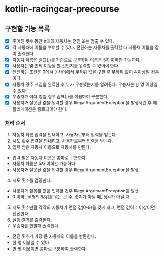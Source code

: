 # kotlin-racingcar-precourse
## 구현할 기능 목록
- [x] 주어진 횟수 동안 n대의 자동차는 전진 또는 멈출 수 있다.
- [x] 각 자동차에 이름을 부여할 수 있다. 전진하는 자동차를 출력할 때 자동차 이름을 같이 출력한다.
- [x] 자동차 이름은 쉼표(,)를 기준으로 구분하며 이름은 5자 이하만 가능하다.
- [x] 사용자는 몇 번의 이동을 할 것인지를 입력할 수 있어야 한다.
- [x] 전진하는 조건은 0에서 9 사이에서 무작위 값을 구한 후 무작위 값이 4 이상일 경우이다.
- [x] 자동차 경주 게임을 완료한 후 누가 우승했는지를 알려준다. 우승자는 한 명 이상일 수 있다.
- [x] 우승자가 여러 명일 경우 쉼표(,)를 이용하여 구분한다.
- [x] 사용자가 잘못된 값을 입력할 경우 IllegalArgumentException을 발생시킨 후 애플리케이션은 종료되어야 한다.

### 처리 순서
1. 자동차 이름 입력을 안내하고, 사용자로부터 입력을 받는다.
2. 시도 횟수 입력을 안내하고, 사용자로부터 입력을 받는다.
3. 입력 받은 자동차 이름으로 자동차를 만든다.
- 입력 받은 자동차 이름은 콤마로 구분한다.
- 자동차 이름은 5자 이하만 가능하다.
- 사용자가 잘못된 값을 입력할 경우 IllegalArgumentException을 발생
4. 시도 횟수를 검증한다.
- 사용자가 잘못된 값을 입력할 경우 IllegalArgumentException을 발생
- 0 이하, Int형의 범위를 넘는 큰 수, 숫자가 아닐 때, 정수가 아닐 때
5. 시도 횟수만큼 각각의 자동차가 랜덤 값(0-9)을 갖게 하고, 랜덤 값이 4 이상이면 전진한다.
6. 실행 결과를 출력한다.
7. 우승자를 판별해 출력한다.
- 전진 횟수가 가장 큰 자동차의 이름을 반환한다.
- 한 명 이상일 수 있다.
- 한 명 이상이면 콤마로 구분하여 출력한다.